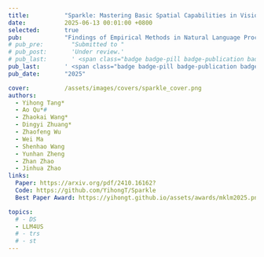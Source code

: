```yaml
---
title:          "Sparkle: Mastering Basic Spatial Capabilities in Vision Language Models Elicits Generalization to Composite Spatial Reasoning"
date:           2025-06-13 00:01:00 +0800
selected:       true
pub:            "Findings of Empirical Methods in Natural Language Processing (EMNLP) 2025 & IJCAI MKLM"
# pub_pre:        "Submitted to "
# pub_post:       'Under review.'
# pub_last:       ' <span class="badge badge-pill badge-publication badge-success">Spotlight</span>'
pub_last:       ' <span class="badge badge-pill badge-publication badge-success">Best Paper Award</span>'
pub_date:       "2025"

cover:          /assets/images/covers/sparkle_cover.png
authors:
  - Yihong Tang*
  - Ao Qu*#
  - Zhaokai Wang*
  - Dingyi Zhuang*
  - Zhaofeng Wu
  - Wei Ma
  - Shenhao Wang
  - Yunhan Zheng
  - Zhan Zhao
  - Jinhua Zhao
links:
  Paper: https://arxiv.org/pdf/2410.16162?
  Code: https://github.com/YihongT/Sparkle
  Best Paper Award: https://yihongt.github.io/assets/awards/mklm2025.png

topics:
  # - DS
  - LLM4US
  # - trs
  # - st
---
```

